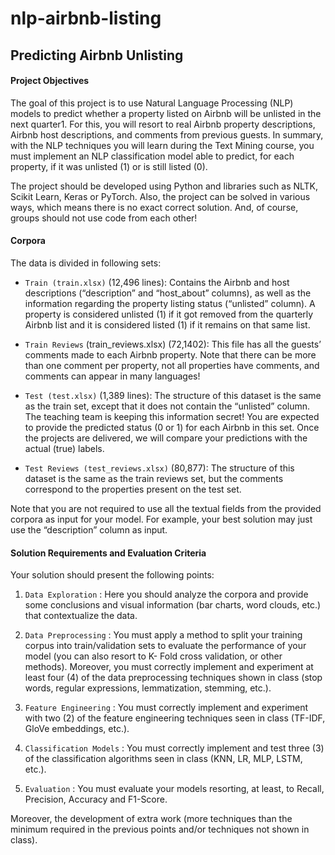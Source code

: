 # nlp-airbnb-listing

## Predicting Airbnb Unlisting

#### Project Objectives

The goal of this project is to use Natural Language Processing (NLP) models to predict whether a property listed on Airbnb will be unlisted in the next quarter1. For this, you will resort to real Airbnb property descriptions, Airbnb host descriptions, and comments from previous guests. In summary, with the NLP techniques you will learn during the Text Mining course, you must implement an NLP classification model able to predict, for each property, if it was unlisted (1) or is still listed (0).

The project should be developed using Python and libraries such as NLTK, Scikit Learn, Keras or PyTorch. Also, the project can be solved in various ways, which means there is no exact correct solution. And, of course, groups should not use code from each other!

#### Corpora

The data is divided in following sets:
- ``Train (train.xlsx)`` (12,496 lines): Contains the Airbnb and host descriptions (“description”
and “host_about” columns), as well as the information regarding the property listing status (“unlisted” column). A property is considered unlisted (1) if it got removed from the quarterly Airbnb list and it is considered listed (1) if it remains on that same list.

- ``Train Reviews`` (train_reviews.xlsx) (72,1402): This file has all the guests’ comments made to each Airbnb property. Note that there can be more than one comment per property, not all properties have comments, and comments can appear in many languages!

- ``Test (test.xlsx)`` (1,389 lines): The structure of this dataset is the same as the train set, except that it does not contain the “unlisted” column. The teaching team is keeping this information secret! You are expected to provide the predicted status (0 or 1) for each Airbnb in this set. Once the projects are delivered, we will compare your predictions with the actual (true) labels.

- ``Test Reviews (test_reviews.xlsx)`` (80,877): The structure of this dataset is the same as the train reviews set, but the comments correspond to the properties present on the test set.

Note that you are not required to use all the textual fields from the provided corpora as input for your model. For example, your best solution may just use the “description” column as input.

#### Solution Requirements and Evaluation Criteria

Your solution should present the following points:

1. ``Data Exploration`` : Here you should analyze the corpora and provide some conclusions and visual information (bar charts, word clouds, etc.) that contextualize the data.

2. ``Data Preprocessing`` : You must apply a method to split your training corpus into train/validation sets to evaluate the performance of your model (you can also resort to K- Fold cross validation, or other methods). Moreover, you must correctly implement and experiment at least four (4) of the data preprocessing techniques shown in class (stop words, regular expressions, lemmatization, stemming, etc.).

3. ``Feature Engineering`` : You must correctly implement and experiment with two (2) of the feature engineering techniques seen in class (TF-IDF, GloVe embeddings, etc.).

4. ``Classification Models`` : You must correctly implement and test three (3) of the classification algorithms seen in class (KNN, LR, MLP, LSTM, etc.).

5. ``Evaluation`` : You must evaluate your models resorting, at least, to Recall, Precision, Accuracy and F1-Score.

Moreover, the development of extra work (more techniques than the minimum required in the previous points and/or techniques not shown in class).
